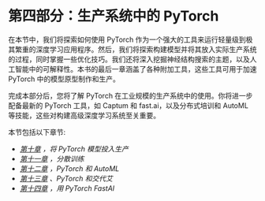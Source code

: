   

# 第四部分：生产系统中的 PyTorch

在本节中，我们将探索如何使用 PyTorch 作为一个强大的工具来运行轻量级到极其繁重的深度学习应用程序。然后，我们将探索构建模型并将其放入实际生产系统的过程，同时掌握一些优化技巧。我们还将深入挖掘神经结构搜索的主题，以及人工智能中的可解释性。本书的最后一章涵盖了各种附加工具，这些工具可用于加速 PyTorch 中的模型原型制作和生产。

完成本部分后，您将了解 PyTorch 在工业规模的生产系统中的使用。你将进一步配备最新的 PyTorch 工具，如 Captum 和 fast.ai，以及分布式培训和 AutoML 等技能，这些对构建高级深度学习系统至关重要。

本节包括以下章节:

*   [*第十章*](B12158_10_Final_NM_ePUB.xhtml#_idTextAnchor243) *，将 PyTorch 模型投入生产*
*   [*第十一章*](B12158_11_Final_ASB_ePUB.xhtml#_idTextAnchor270) *，分散训练*
*   [*第十二章*](B12158_12_Final_ASB_ePUB.xhtml#_idTextAnchor281) *，PyTorch 和 AutoML*
*   [*第十三章*](B12158_13_Final_ASB_ePUB.xhtml#_idTextAnchor291) *、PyTorch 和交代艾*
*   [*第十四章*](B12158_14_Final_ASB_ePUB.xhtml#_idTextAnchor302) *，用 PyTorch FastAI*